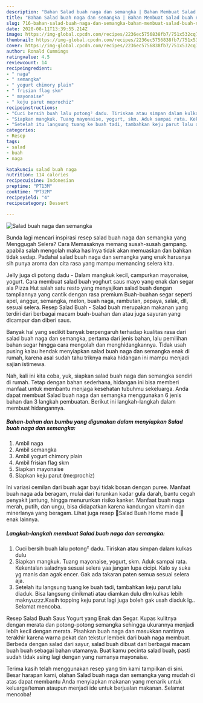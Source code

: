 ```yaml
---
description: "Bahan Salad buah naga dan semangka | Bahan Membuat Salad buah naga dan semangka Yang Menggugah Selera"
title: "Bahan Salad buah naga dan semangka | Bahan Membuat Salad buah naga dan semangka Yang Menggugah Selera"
slug: 716-bahan-salad-buah-naga-dan-semangka-bahan-membuat-salad-buah-naga-dan-semangka-yang-menggugah-selera
date: 2020-08-11T13:39:55.214Z
image: https://img-global.cpcdn.com/recipes/2236ec5756838fb7/751x532cq70/salad-buah-naga-dan-semangka-foto-resep-utama.jpg
thumbnail: https://img-global.cpcdn.com/recipes/2236ec5756838fb7/751x532cq70/salad-buah-naga-dan-semangka-foto-resep-utama.jpg
cover: https://img-global.cpcdn.com/recipes/2236ec5756838fb7/751x532cq70/salad-buah-naga-dan-semangka-foto-resep-utama.jpg
author: Ronald Cummings
ratingvalue: 4.5
reviewcount: 14
recipeingredient:
- " naga"
- " semangka"
- " yogurt chimory plain"
- " frisian flag skm"
- " mayonaise"
- " keju parut meprochiz"
recipeinstructions:
- "Cuci bersih buah lalu potong² dadu. Tiriskan atau simpan dalam kulkas dulu"
- "Siapkan mangkuk. Tuang mayonaise, yogurt, skm. Aduk sampai rata. Kekentalan saladnya sesuai selera yaa jangan lupa cicipi. Kalo sy suka yg manis dan agak encer. Gak ada takaran paten semua sesuai selera aja."
- "Setelah itu langsung tuang ke buah tadi, tambahkan keju parut lalu diaduk. Bisa langsung dinikmati atau diamkan dulu dlm kulkas lebih maknyuzzz.Kasih topping keju parut lagi juga boleh gak usah diaduk lg.. Selamat mencoba."
categories:
- Resep
tags:
- salad
- buah
- naga

katakunci: salad buah naga 
nutrition: 114 calories
recipecuisine: Indonesian
preptime: "PT13M"
cooktime: "PT32M"
recipeyield: "4"
recipecategory: Dessert

---
```



![Salad buah naga dan semangka](https://img-global.cpcdn.com/recipes/2236ec5756838fb7/751x532cq70/salad-buah-naga-dan-semangka-foto-resep-utama.jpg)

Bunda lagi mencari inspirasi resep salad buah naga dan semangka yang Menggugah Selera? Cara Memasaknya memang susah-susah gampang. apabila salah mengolah maka hasilnya tidak akan memuaskan dan bahkan tidak sedap. Padahal salad buah naga dan semangka yang enak harusnya sih punya aroma dan cita rasa yang mampu memancing selera kita.

Jelly juga di potong dadu - Dalam mangkuk kecil, campurkan mayonaise, yogurt. Cara membuat salad buah yoghurt saus mayo yang enak dan segar ala Pizza Hut salah satu resto yang menyajikan salad buah dengan tampilannya yang cantik dengan rasa premium Buah-buahan segar seperti apel, anggur, semangka, melon, buah naga, rambutan, pepaya, salak, dll, sesuai selera. Resep Salad Buah - Salad buah merupakan makanan yang terdiri dari berbagai macam buah-buahan dan atau juga sayuran yang dicampur dan diberi saus.

Banyak hal yang sedikit banyak berpengaruh terhadap kualitas rasa dari salad buah naga dan semangka, pertama dari jenis bahan, lalu pemilihan bahan segar hingga cara mengolah dan menghidangkannya. Tidak usah pusing kalau hendak menyiapkan salad buah naga dan semangka enak di rumah, karena asal sudah tahu triknya maka hidangan ini mampu menjadi sajian istimewa.


Nah, kali ini kita coba, yuk, siapkan salad buah naga dan semangka sendiri di rumah. Tetap dengan bahan sederhana, hidangan ini bisa memberi manfaat untuk membantu menjaga kesehatan tubuhmu sekeluarga. Anda dapat membuat Salad buah naga dan semangka menggunakan 6 jenis bahan dan 3 langkah pembuatan. Berikut ini langkah-langkah dalam membuat hidangannya.

<!--inarticleads1-->

##### Bahan-bahan dan bumbu yang digunakan dalam menyiapkan Salad buah naga dan semangka:

1. Ambil  naga
1. Ambil  semangka
1. Ambil  yogurt chimory plain
1. Ambil  frisian flag skm
1. Siapkan  mayonaise
1. Siapkan  keju parut (me:prochiz)


Ini variasi cemilan dari buah agar bayi tidak bosan dengan puree. Manfaat buah naga ada beragam, mulai dari turunkan kadar gula darah, bantu cegah penyakit jantung, hingga menurunkan risiko kanker. Manfaat buah naga merah, putih, dan ungu, bisa didapatkan karena kandungan vitamin dan minerlanya yang beragam. Lihat juga resep 🍓Salad Buah Home made 🍇 enak lainnya. 

<!--inarticleads2-->

##### Langkah-langkah membuat Salad buah naga dan semangka:

1. Cuci bersih buah lalu potong² dadu. Tiriskan atau simpan dalam kulkas dulu
1. Siapkan mangkuk. Tuang mayonaise, yogurt, skm. Aduk sampai rata. Kekentalan saladnya sesuai selera yaa jangan lupa cicipi. Kalo sy suka yg manis dan agak encer. Gak ada takaran paten semua sesuai selera aja.
1. Setelah itu langsung tuang ke buah tadi, tambahkan keju parut lalu diaduk. Bisa langsung dinikmati atau diamkan dulu dlm kulkas lebih maknyuzzz.Kasih topping keju parut lagi juga boleh gak usah diaduk lg.. Selamat mencoba.


Resep Salad Buah Saus Yogurt yang Enak dan Segar. Kupas kulitnya dengan merata dan potong-potong semangka sehingga ukurannya menjadi lebih kecil dengan merata. Pisahkan buah naga dan masukkan nantinya terakhir karena warna pekat dan tekstur lembek dari buah naga membuat. Berbeda dengan salad dari sayur, salad buah dibuat dari berbagai macam buah buah sebagai bahan utamanya. Buat kamu pecinta salad buah, pasti sudah tidak asing lagi dengan yang namanya mayonaise. 

Terima kasih telah menggunakan resep yang tim kami tampilkan di sini. Besar harapan kami, olahan Salad buah naga dan semangka yang mudah di atas dapat membantu Anda menyiapkan makanan yang menarik untuk keluarga/teman ataupun menjadi ide untuk berjualan makanan. Selamat mencoba!
